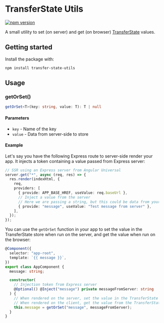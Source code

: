 # TransferState Utils

[![npm version](https://badge.fury.io/js/transfer-state-utils.svg)](https://www.npmjs.com/package/transfer-state-utils)

A small utility to set (on server) and get (on browser) [TransferState](https://angular.io/api/core/TransferState) values.

## Getting started

Install the package with:

```shell
npm install transfer-state-utils
```

## Usage

### getOrSet()

```ts
getOrSet<T>(key: string, value: T): T | null
```

#### Parameters

- `key` - Name of the key
- `value` - Data from server-side to store

#### Example

Let's say you have the following Express route to server-side render your app. It injects a token containing a value passed from Express server:

```ts
// SSR using an Express server from Angular Universal
server.get("*", async (req, res) => {
  res.render(indexHtml, {
    req,
    providers: [
      { provide: APP_BASE_HREF, useValue: req.baseUrl },
      // Inject a value from the server
      // Here we are passing a string, but this could be data from your database or other sources
      { provide: "message", useValue: "Test message from server" },
    ],
  });
});
```

You can use the `getOrSet` function in your app to set the value in the TransferState store when run on the server, and get the value when run on the browser:

```ts
@Component({
  selector: "app-root",
  template: `{{ message }}`,
})
export class AppComponent {
  message: string;

  constructor(
    // Injection token from Express server
    @Optional() @Inject("message") private messageFromServer: string
  ) {
    // When rendered on the server, set the value in the TransferState store
    // When rendered on the client, get the value from the TransferState store
    this.message = getOrSet("message", messageFromServer);
  }
}
```
